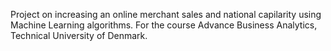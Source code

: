 Project on increasing an online merchant sales and national capilarity using Machine Learning algorithms.
For the course Advance Business Analytics, Technical University of Denmark.

